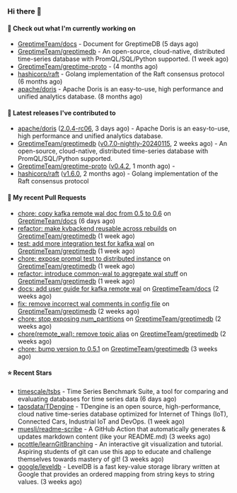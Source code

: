 ### Hi there 👋

#### 👷 Check out what I'm currently working on

- [GreptimeTeam/docs](https://github.com/GreptimeTeam/docs) - Document for GreptimeDB (5 days ago)
- [GreptimeTeam/greptimedb](https://github.com/GreptimeTeam/greptimedb) - An open-source, cloud-native, distributed time-series database with PromQL/SQL/Python supported. (1 week ago)
- [GreptimeTeam/greptime-proto](https://github.com/GreptimeTeam/greptime-proto) -  (4 months ago)
- [hashicorp/raft](https://github.com/hashicorp/raft) - Golang implementation of the Raft consensus protocol (6 months ago)
- [apache/doris](https://github.com/apache/doris) - Apache Doris is an easy-to-use, high performance and unified analytics database. (8 months ago)

#### 🔭 Latest releases I've contributed to

- [apache/doris](https://github.com/apache/doris) ([2.0.4-rc06](https://github.com/apache/doris/releases/tag/2.0.4-rc06), 3 days ago) - Apache Doris is an easy-to-use, high performance and unified analytics database.
- [GreptimeTeam/greptimedb](https://github.com/GreptimeTeam/greptimedb) ([v0.7.0-nightly-20240115](https://github.com/GreptimeTeam/greptimedb/releases/tag/v0.7.0-nightly-20240115), 2 weeks ago) - An open-source, cloud-native, distributed time-series database with PromQL/SQL/Python supported.
- [GreptimeTeam/greptime-proto](https://github.com/GreptimeTeam/greptime-proto) ([v0.4.2](https://github.com/GreptimeTeam/greptime-proto/releases/tag/v0.4.2), 1 month ago) - 
- [hashicorp/raft](https://github.com/hashicorp/raft) ([v1.6.0](https://github.com/hashicorp/raft/releases/tag/v1.6.0), 2 months ago) - Golang implementation of the Raft consensus protocol

#### 🔨 My recent Pull Requests

- [chore: copy kafka remote wal doc from 0.5 to 0.6](https://github.com/GreptimeTeam/docs/pull/795) on [GreptimeTeam/docs](https://github.com/GreptimeTeam/docs) (6 days ago)
- [refactor: make kvbackend reusable across rebuilds](https://github.com/GreptimeTeam/greptimedb/pull/3202) on [GreptimeTeam/greptimedb](https://github.com/GreptimeTeam/greptimedb) (1 week ago)
- [test: add more integration test for kafka wal](https://github.com/GreptimeTeam/greptimedb/pull/3190) on [GreptimeTeam/greptimedb](https://github.com/GreptimeTeam/greptimedb) (1 week ago)
- [chore: expose promql test to distributed instance](https://github.com/GreptimeTeam/greptimedb/pull/3176) on [GreptimeTeam/greptimedb](https://github.com/GreptimeTeam/greptimedb) (1 week ago)
- [refactor: introduce common-wal to aggregate wal stuff](https://github.com/GreptimeTeam/greptimedb/pull/3171) on [GreptimeTeam/greptimedb](https://github.com/GreptimeTeam/greptimedb) (1 week ago)
- [docs: add user guide for kafka remote wal](https://github.com/GreptimeTeam/docs/pull/782) on [GreptimeTeam/docs](https://github.com/GreptimeTeam/docs) (2 weeks ago)
- [fix: remove incorrect wal comments in config file](https://github.com/GreptimeTeam/greptimedb/pull/3142) on [GreptimeTeam/greptimedb](https://github.com/GreptimeTeam/greptimedb) (2 weeks ago)
- [chore: stop exposing num_partitions](https://github.com/GreptimeTeam/greptimedb/pull/3132) on [GreptimeTeam/greptimedb](https://github.com/GreptimeTeam/greptimedb) (2 weeks ago)
- [chore(remote_wal): remove topic alias](https://github.com/GreptimeTeam/greptimedb/pull/3120) on [GreptimeTeam/greptimedb](https://github.com/GreptimeTeam/greptimedb) (2 weeks ago)
- [chore: bump version to 0.5.1](https://github.com/GreptimeTeam/greptimedb/pull/3116) on [GreptimeTeam/greptimedb](https://github.com/GreptimeTeam/greptimedb) (3 weeks ago)

#### ⭐ Recent Stars

- [timescale/tsbs](https://github.com/timescale/tsbs) - Time Series Benchmark Suite, a tool for comparing and evaluating databases for time series data (6 days ago)
- [taosdata/TDengine](https://github.com/taosdata/TDengine) - TDengine is an open source, high-performance, cloud native time-series database optimized for Internet of Things (IoT), Connected Cars, Industrial IoT and DevOps. (1 week ago)
- [muesli/readme-scribe](https://github.com/muesli/readme-scribe) - A GitHub Action that automatically generates &amp; updates markdown content (like your README.md) (3 weeks ago)
- [pcottle/learnGitBranching](https://github.com/pcottle/learnGitBranching) - An interactive git visualization and tutorial. Aspiring students of git can use this app to educate and challenge themselves towards mastery of git! (3 weeks ago)
- [google/leveldb](https://github.com/google/leveldb) - LevelDB is a fast key-value storage library written at Google that provides an ordered mapping from string keys to string values. (3 weeks ago)
